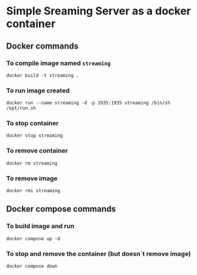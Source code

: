 # Simple Sreaming Server as a docker container

## Docker commands
### To compile image named `streaming`
```shell
docker build -t streaming .
```

### To run image created
```shell
docker run --name streaming -d -p 1935:1935 streaming /bin/sh /opt/run.sh
```

### To stop container
```shell
docker stop streaming
```

### To remove container
```shell
docker rm streaming
```

### To remove image
```shell
docker rmi streaming
```

## Docker compose commands
### To build image and run
```shell
docker compose up -d
```

### To stop and remove the container (but doesn´t remove image)
```shell
docker compose down
```

